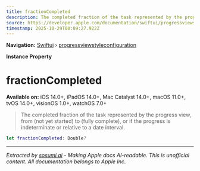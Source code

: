 ```yaml
---
title: fractionCompleted
description: The completed fraction of the task represented by the progress view, from  (not yet started) to  (fully complete), or  if the progress is indeterminate or relative to a date interval.
source: https://developer.apple.com/documentation/swiftui/progressviewstyleconfiguration/fractioncompleted
timestamp: 2025-10-29T00:09:27.922Z
---
```


**Navigation:** [Swiftui](/documentation/swiftui) › [progressviewstyleconfiguration](/documentation/swiftui/progressviewstyleconfiguration)

**Instance Property**

# fractionCompleted

**Available on:** iOS 14.0+, iPadOS 14.0+, Mac Catalyst 14.0+, macOS 11.0+, tvOS 14.0+, visionOS 1.0+, watchOS 7.0+

> The completed fraction of the task represented by the progress view, from  (not yet started) to  (fully complete), or  if the progress is indeterminate or relative to a date interval.

```swift
let fractionCompleted: Double?
```

---

*Extracted by [sosumi.ai](https://sosumi.ai) - Making Apple docs AI-readable.*
*This is unofficial content. All documentation belongs to Apple Inc.*
